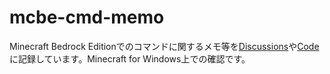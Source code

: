 # mcbe-cmd-memo
Minecraft Bedrock Editionでのコマンドに関するメモ等を[Discussions](../../discussions")や[Code](../../)に記録しています。Minecraft for Windows上での確認です。
